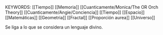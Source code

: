 KEYWORDS:
[[Tiempo]]
[[Memoria]]
[[Cuanticamente/Monica/The OR Orch Theory]]
[[Cuanticamente/Angie/Conciencia]]
[[Tiempo]] 
[[Espacio]]
[[Matemáticas]]
[[Geometria]] 
[[Fractal]] 
[[Proporción aurea]] [[Universo]]

Se liga a lo que se considera un lenguaje divino.